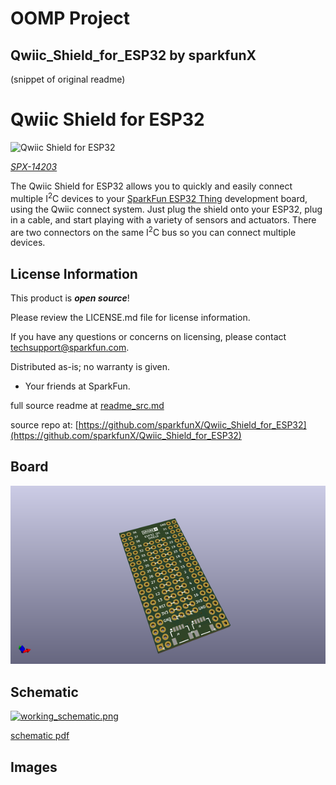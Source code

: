 # OOMP Project  
## Qwiic_Shield_for_ESP32  by sparkfunX  
  
(snippet of original readme)  
  
Qwiic Shield for ESP32   
========================================  
  
![Qwiic Shield for ESP32](https://cdn.sparkfun.com/assets/parts/1/2/1/4/3/Qwiic_ESP32_Shield_04.jpg)  
  
[*SPX-14203*](https://www.sparkfun.com/products/14203)  
  
The Qwiic Shield for ESP32 allows you to quickly and easily connect multiple I<sup>2</sup>C devices to your [SparkFun ESP32 Thing](https://www.sparkfun.com/products/13907) development board, using the Qwiic connect system. Just plug the shield onto your ESP32, plug in a cable, and start playing with a variety of sensors and actuators. There are two connectors on the same I<sup>2</sup>C bus so you can connect multiple devices.  
  
License Information  
-------------------  
  
This product is _**open source**_!  
  
Please review the LICENSE.md file for license information.  
  
If you have any questions or concerns on licensing, please contact techsupport@sparkfun.com.  
  
Distributed as-is; no warranty is given.  
  
- Your friends at SparkFun.  
  
_<COLLABORATION CREDIT>_  
  
  full source readme at [readme_src.md](readme_src.md)  
  
source repo at: [https://github.com/sparkfunX/Qwiic_Shield_for_ESP32](https://github.com/sparkfunX/Qwiic_Shield_for_ESP32)  
## Board  
  
[![working_3d.png](working_3d_600.png)](working_3d.png)  
## Schematic  
  
[![working_schematic.png](working_schematic_600.png)](working_schematic.png)  
  
[schematic pdf](working_schematic.pdf)  
## Images  
